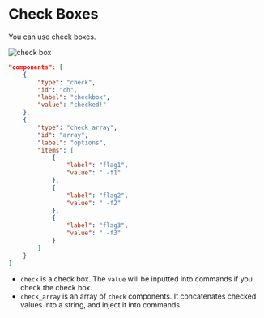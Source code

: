 # Check Boxes

You can use check boxes.  

![check box](https://github.com/matyalatte/tuw/assets/69258547/205ffb2e-355b-4619-a132-c2a2293c18f7)

```json
"components": [
    {
        "type": "check",
        "id": "ch",
        "label": "checkbox",
        "value": "checked!"
    },
    {
        "type": "check_array",
        "id": "array",
        "label": "options",
        "items": [
            {
                "label": "flag1",
                "value": " -f1"
            },
            {
                "label": "flag2",
                "value": " -f2"
            },
            {
                "label": "flag3",
                "value": " -f3"
            }
        ]
    }
]
```

-   `check` is a check box. The `value` will be inputted into commands if you check the check box.
-   `check_array` is an array of `check` components. It concatenates checked values into a string, and inject it into commands.
